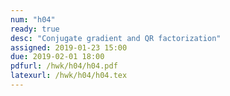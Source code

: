 ```yaml
---
num: "h04"
ready: true
desc: "Conjugate gradient and QR factorization"
assigned: 2019-01-23 15:00
due: 2019-02-01 18:00
pdfurl: /hwk/h04/h04.pdf
latexurl: /hwk/h04/h04.tex
---
```


